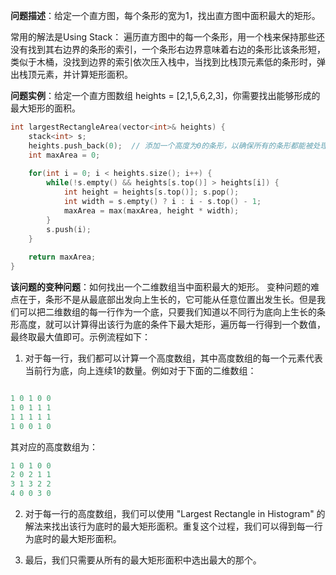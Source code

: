 **问题描述**：给定一个直方图，每个条形的宽为1，找出直方图中面积最大的矩形。

常用的解法是Using Stack：
遍历直方图中的每一个条形，用一个栈来保持那些还没有找到其右边界的条形的索引，一个条形右边界意味着右边的条形比该条形短，类似于木桶，没找到边界的索引依次压入栈中，当找到比栈顶元素低的条形时，弹出栈顶元素，并计算矩形面积。

**问题实例**：给定一个直方图数组 heights = [2,1,5,6,2,3]，你需要找出能够形成的最大矩形的面积。
```c
int largestRectangleArea(vector<int>& heights) {
    stack<int> s;
    heights.push_back(0);  // 添加一个高度为0的条形，以确保所有的条形都能被处理
    int maxArea = 0;
    
    for(int i = 0; i < heights.size(); i++) {
        while(!s.empty() && heights[s.top()] > heights[i]) {
            int height = heights[s.top()]; s.pop();
            int width = s.empty() ? i : i - s.top() - 1;
            maxArea = max(maxArea, height * width);
        }
        s.push(i);
    }
    
    return maxArea;
}
```

**该问题的变种问题**：如何找出一个二维数组当中面积最大的矩形。
变种问题的难点在于，条形不是从最底部出发向上生长的，它可能从任意位置出发生长。但是我们可以把二维数组的每一行作为一个底，只要我们知道以不同行为底向上生长的条形高度，就可以计算得出该行为底的条件下最大矩形，遍历每一行得到一个数值，最终取最大值即可。示例流程如下：
1. 对于每一行，我们都可以计算一个高度数组，其中高度数组的每一个元素代表当前行为底，向上连续1的数量。例如对于下面的二维数组：
```c

1 0 1 0 0
1 0 1 1 1
1 1 1 1 1
1 0 0 1 0
```

其对应的高度数组为：
```c
1 0 1 0 0
2 0 2 1 1
3 1 3 2 2
4 0 0 3 0
```

2. 对于每一行的高度数组，我们可以使用 "Largest Rectangle in Histogram" 的解法来找出该行为底时的最大矩形面积。重复这个过程，我们可以得到每一行为底时的最大矩形面积。

3. 最后，我们只需要从所有的最大矩形面积中选出最大的那个。

